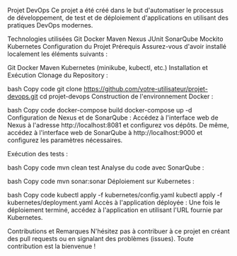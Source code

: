 Projet DevOps
Ce projet a été créé dans le but d'automatiser le processus de développement, de test et de déploiement d'applications en utilisant des pratiques DevOps modernes.

Technologies utilisées
Git
Docker
Maven
Nexus
JUnit
SonarQube
Mockito
Kubernetes
Configuration du Projet
Prérequis
Assurez-vous d'avoir installé localement les éléments suivants :

Git
Docker
Maven
Kubernetes (minikube, kubectl, etc.)
Installation et Exécution
Clonage du Repository :

bash
Copy code
git clone https://github.com/votre-utilisateur/projet-devops.git
cd projet-devops
Construction de l'environnement Docker :

bash
Copy code
docker-compose build
docker-compose up -d
Configuration de Nexus et de SonarQube :
Accédez à l'interface web de Nexus à l'adresse http://localhost:8081 et configurez vos dépôts.
De même, accédez à l'interface web de SonarQube à http://localhost:9000 et configurez les paramètres nécessaires.

Exécution des tests :

bash
Copy code
mvn clean test
Analyse du code avec SonarQube :

bash
Copy code
mvn sonar:sonar
Déploiement sur Kubernetes :

bash
Copy code
kubectl apply -f kubernetes/config.yaml
kubectl apply -f kubernetes/deployment.yaml
Accès à l'application déployée :
Une fois le déploiement terminé, accédez à l'application en utilisant l'URL fournie par Kubernetes.

Contributions et Remarques
N'hésitez pas à contribuer à ce projet en créant des pull requests ou en signalant des problèmes (issues). Toute contribution est la bienvenue !

